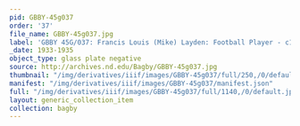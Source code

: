 ```yaml
---
pid: GBBY-45g037
order: '37'
file_name: GBBY-45g037.jpg
label: 'GBBY 45G/037: Francis Louis (Mike) Layden: Football Player - c1933-1935'
_date: 1933-1935
object_type: glass plate negative
source: http://archives.nd.edu/Bagby/GBBY-45g037.jpg
thumbnail: "/img/derivatives/iiif/images/GBBY-45g037/full/250,/0/default.jpg"
manifest: "/img/derivatives/iiif/images/GBBY-45g037/manifest.json"
full: "/img/derivatives/iiif/images/GBBY-45g037/full/1140,/0/default.jpg"
layout: generic_collection_item
collection: bagby
---
```

